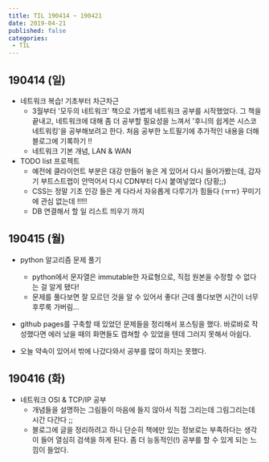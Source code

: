 ```yaml
---
title: TIL 190414 ~ 190421
date: 2019-04-21
published: false
categories:
 - TIL
---
```




## 190414 (일)

- 네트워크 복습! 기초부터 차근차근
  - 3월부터 '모두의 네트워크' 책으로 가볍게 네트워크 공부를 시작했었다. 그 책을 끝내고, 네트워크에 대해 좀 더 공부할 필요성을 느껴서 '후니의 쉽게쓴 시스코 네트워킹'을 공부해보려고 한다. 처음 공부한 노트필기에 추가적인 내용을 더해 블로그에 기록하기 !!
  - 네트워크 기본 개념, LAN & WAN
- TODO list 프로젝트
  - 예전에 클라이언트 부분은 대강 만들어 놓은 게 있어서 다시 들어가봤는데, 갑자기 부트스트랩이 안먹어서 다시 CDN부터 다시 붙여넣었다 (당황;;)
  - CSS는 정말 기초 인강 들은 게 다라서 자유롭게 다루기가 힘들다 (ㅠㅠ) 꾸미기에 관심 없는데 !!!!!
  - DB 연결해서 할 일 리스트 띄우기 까지



## 190415 (월)

+ python 알고리즘 문제 풀기
  + python에서 문자열은 immutable한 자료형으로, 직접 원본을 수정할 수 없다는 걸 알게 됐다!
  + 문제를 풀다보면 잘 모르던 것을 알 수 있어서 좋다! 근데 풀다보면 시간이 너무 후루룩 가버림...

+ github pages를 구축할 때 있었던 문제들을 정리해서 포스팅을 했다. 바로바로 작성했다면 에러 났을 때의 화면들도 캡쳐할 수 있었을 텐데 그러지 못해서 아쉽다.
+ 오늘 약속이 있어서 밖에 나갔다와서 공부를 많이 하지는 못했다.



## 190416 (화)

- 네트워크 OSI & TCP/IP 공부
  + 개념들을 설명하는 그림들이 마음에 들지 않아서 직접 그리는데 그림그리는데 시간 다간다 ;;
  + 블로그에 글을 정리하려고 하니 단순히 책에만 있는 정보로는 부족하다는 생각이 들어 열심히 검색을 하게 된다. 좀 더 능동적인(!) 공부를 할 수 있게 되는 느낌이 들었다.
